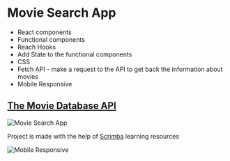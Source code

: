 # Movie Search App

- React components
- Functional components
- Reach Hooks
- Add State to the functional components
- CSS
- Fetch API - make a request to the API to get back the information about movies
- Mobile Responsive

## [The Movie Database API](https://www.themoviedb.org/)
![Movie Search App](https://user-images.githubusercontent.com/82247833/217738088-eabe7dff-9415-4f2b-a209-ebd4d59a4c4c.gif)

Project is made with the help of [Scrimba](https://scrimba.com/allcourses) learning resources

![Mobile Responsive](https://user-images.githubusercontent.com/82247833/217739715-e3a683f9-e1d2-410d-ac5a-f1f1e7d789ce.png)
